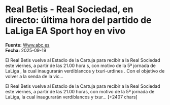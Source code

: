 # Real Betis - Real Sociedad, en directo: última hora del partido de LaLiga EA Sport hoy en vivo

**Fuente:** [Www.abc.es](https://www.abc.es/deportes/alfinaldelapalmera/noticias-betis/real-betis-real-sociedad-directo-ultima-hora-20250919165423-dis.html)  
**Fecha:** 2025-09-19

El Real Betis vuelve al Estadio de la Cartuja para recibir a la Real Sociedad este viernes, a partir de las 21.00 hora s, con motivo de la 5ª jornada de LaLiga , la cual inaugurarán verdiblancos y txuri-urdines . Con el objetivo de volver a la senda de la vic…

El Real Betis vuelve al Estadio de la Cartuja para recibir a la Real Sociedad este viernes, a partir de las 21.00 horas, con motivo de la 5ª jornada de LaLiga, la cual inaugurarán verdiblancos y txur… [+2407 chars]
